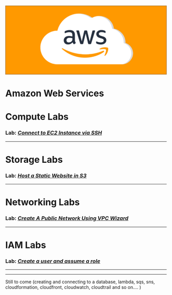 <p align="center">
<img src=Compute/images/cloud.png/>
</p>



# Amazon Web Services

# Compute Labs
### Lab: [***Connect to EC2 Instance via SSH***](https://github.com/bdgomey/AWS_Labs/blob/master/Compute/SSH_to_instance.md)
---
# Storage Labs
### Lab: [***Host a Static Website in S3***](https://github.com/bdgomey/AWS_Labs/blob/master/Storage/S3_demo.md)
---
# Networking Labs
### Lab: [***Create A Public Network Using VPC Wizard***](https://github.com/bdgomey/AWS_Labs/blob/master/Networking/create_VPC.md)
---
# IAM Labs
### Lab: [***Create a user and assume a role***](https://github.com/bdgomey/AWS_Labs/blob/master/IAM/create-user_assume-role.md)
---
---
Still to come (creating and connecting to a database, lambda, sqs, sns, cloudformation, cloudfront, cloudwatch, cloudtrail and so on.... )